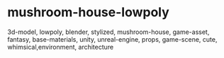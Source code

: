 # mushroom-house-lowpoly
3d-model, lowpoly, blender, stylized, mushroom-house, game-asset, fantasy, base-materials, unity, unreal-engine, props, game-scene, cute, whimsical,environment, architecture

